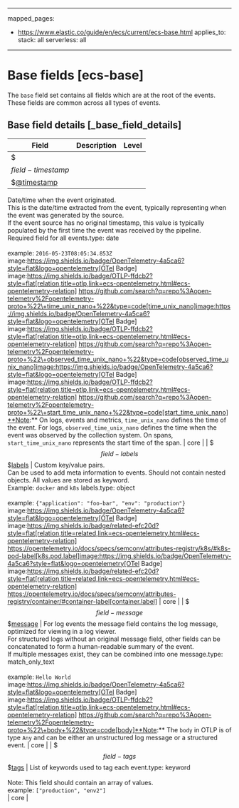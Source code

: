<!-- This file is automatically generated. Don't edit it manually! -->
---
mapped_pages:
  - https://www.elastic.co/guide/en/ecs/current/ecs-base.html
applies_to:
  stack: all
  serverless: all
---

# Base fields [ecs-base]

The `base` field set contains all fields which are at the root of the events. These fields are common across all types of events.

## Base field details [_base_field_details]

| Field | Description | Level |
| --- | --- | --- |
| $$$field-timestamp$$$[@timestamp](#field-timestamp) |
Date/time when the event originated.<br>This is the date/time extracted from the event, typically representing when the event was generated by the source.<br>If the event source has no original timestamp, this value is typically populated by the first time the event was received by the pipeline.<br>Required field for all events.type: date<br><br>
example: `2016-05-23T08:05:34.853Z`<br>image:https://img.shields.io/badge/OpenTelemetry-4a5ca6?style=flat&logo=opentelemetry[OTel Badge] image:https://img.shields.io/badge/OTLP-ffdcb2?style=flat[relation,title=otlp,link=ecs-opentelemetry.html#ecs-opentelemetry-relation] https://github.com/search?q=repo%3Aopen-telemetry%2Fopentelemetry-proto+%22\+time_unix_nano+%22&type=code[time_unix_nano]image:https://img.shields.io/badge/OpenTelemetry-4a5ca6?style=flat&logo=opentelemetry[OTel Badge] image:https://img.shields.io/badge/OTLP-ffdcb2?style=flat[relation,title=otlp,link=ecs-opentelemetry.html#ecs-opentelemetry-relation] https://github.com/search?q=repo%3Aopen-telemetry%2Fopentelemetry-proto+%22\+observed_time_unix_nano+%22&type=code[observed_time_unix_nano]image:https://img.shields.io/badge/OpenTelemetry-4a5ca6?style=flat&logo=opentelemetry[OTel Badge] image:https://img.shields.io/badge/OTLP-ffdcb2?style=flat[relation,title=otlp,link=ecs-opentelemetry.html#ecs-opentelemetry-relation] https://github.com/search?q=repo%3Aopen-telemetry%2Fopentelemetry-proto+%22\+start_time_unix_nano+%22&type=code[start_time_unix_nano]**Note:** On logs, events and metrics, `time_unix_nano` defines the time of the event. For logs, `observed_time_unix_nano` defines the time when the event was observed by the collection system. On spans, `start_time_unix_nano` represents the start time of the span.
 | core |
| $$$field-labels$$$[labels](#field-labels) |
Custom key/value pairs.<br>Can be used to add meta information to events. Should not contain nested objects. All values are stored as keyword.<br>Example: `docker` and `k8s` labels.type: object<br><br>
example: `{"application": "foo-bar", "env": "production"}`<br>image:https://img.shields.io/badge/OpenTelemetry-4a5ca6?style=flat&logo=opentelemetry[OTel Badge] image:https://img.shields.io/badge/related-efc20d?style=flat[relation,title=related,link=ecs-opentelemetry.html#ecs-opentelemetry-relation] https://opentelemetry.io/docs/specs/semconv/attributes-registry/k8s/#k8s-pod-label[k8s.pod.label]image:https://img.shields.io/badge/OpenTelemetry-4a5ca6?style=flat&logo=opentelemetry[OTel Badge] image:https://img.shields.io/badge/related-efc20d?style=flat[relation,title=related,link=ecs-opentelemetry.html#ecs-opentelemetry-relation] https://opentelemetry.io/docs/specs/semconv/attributes-registry/container/#container-label[container.label] | core |
| $$$field-message$$$[message](#field-message) |
For log events the message field contains the log message, optimized for viewing in a log viewer.<br>For structured logs without an original message field, other fields can be concatenated to form a human-readable summary of the event.<br>If multiple messages exist, they can be combined into one message.type: match_only_text<br><br>
example: `Hello World`<br>image:https://img.shields.io/badge/OpenTelemetry-4a5ca6?style=flat&logo=opentelemetry[OTel Badge] image:https://img.shields.io/badge/OTLP-ffdcb2?style=flat[relation,title=otlp,link=ecs-opentelemetry.html#ecs-opentelemetry-relation] https://github.com/search?q=repo%3Aopen-telemetry%2Fopentelemetry-proto+%22\+body+%22&type=code[body]**Note:** The `body` in OTLP is of type `Any` and can be either an unstructured log message or a structured event. | core |
| $$$field-tags$$$[tags](#field-tags) |
List of keywords used to tag each event.type: keyword<br><br>
Note: This field should contain an array of values.<br>
example: `["production", "env2"]`<br> | core |



